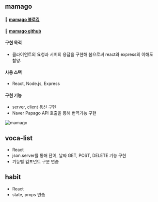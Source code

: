 ## mamago
#### 📎 [mamago 블로깅](https://velog.io/@ellie12/MINI-Mamago)
#### 📎 [mamago github](https://github.com/lim1313/solo-work/tree/master/mamago)

#### 구현 목적
- 클라이언트의 요청과 서버의 응답을 구현해 봄으로써 react와 express의 이해도 함양.
#### 사용 스택
- React, Node.js, Express
#### 구현 기능
- server, client 통신 구현
- Naver Papago API 호출을 통해 번역기능 구현

![mamago](https://user-images.githubusercontent.com/83012943/147855186-325c32e1-bda7-46e5-b231-4b3b73c2b688.gif)


## voca-list

- React
- json.server를 통해 단어, 날짜 GET, POST, DELETE 기능 구현
- 기능별 컴포넌트 구분 연습

## habit

- React
- state, props 연습
